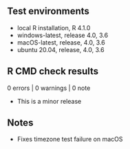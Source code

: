 ## Test environments
* local R installation, R 4.1.0
* windows-latest, release 4.0, 3.6
* macOS-latest, release, 4.0, 3.6
* ubuntu 20.04, release, 4.0, 3.6

## R CMD check results

0 errors | 0 warnings | 0 note

* This is a minor release

## Notes

* Fixes timezone test failure on macOS
